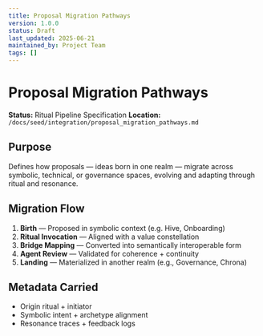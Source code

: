 ```yaml
---
title: Proposal Migration Pathways
version: 1.0.0
status: Draft
last_updated: 2025-06-21
maintained_by: Project Team
tags: []
---
```


# Proposal Migration Pathways

**Status:** Ritual Pipeline Specification
**Location:** `/docs/seed/integration/proposal_migration_pathways.md`

## Purpose

Defines how proposals — ideas born in one realm — migrate across symbolic, technical, or governance spaces, evolving and adapting through ritual and resonance.

## Migration Flow

1. **Birth** — Proposed in symbolic context (e.g. Hive, Onboarding)
2. **Ritual Invocation** — Aligned with a value constellation
3. **Bridge Mapping** — Converted into semantically interoperable form
4. **Agent Review** — Validated for coherence + continuity
5. **Landing** — Materialized in another realm (e.g., Governance, Chrona)

## Metadata Carried

- Origin ritual + initiator
- Symbolic intent + archetype alignment
- Resonance traces + feedback logs
